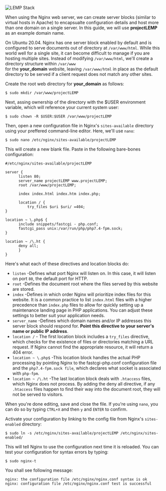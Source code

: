 ![LEMP Stack](https://github.com/silviob99/Project-2-Linux-Administration-NginX-MySQL-PHP-LEMP/assets/107585020/3275435e-e0bd-4ef1-a8a9-d5e36efbde81)

When using the Nginx web server, we can create server blocks (similar to virtual hosts in Apache) to encapsualte configuration details and host more than one domain on a single server. In this guide, we will use **projectLEMP** as an example domain name. 

On Ubuntu 20.04. Nginx has one server block enabled by default and is configured to serve documents out of directory at ```/var/www/html```. While this world well for a single site, it can become difficult to manage if you are hosting multiple sites. Instead of modifying ```/var/www/html```, we'll create a directory structure within ```/var/www```  
for the **your_domain** website, leaving ```/var/www/html``` in place as the default directory to be served if a client request does not match any other sites.  

Create the root web directory for **your_domain** as follows:  

```
$ sudo mkdir /var/www/projectLEMP
```

Next, assing ownership of the directory with the $USER environment variable, which will reference your current system user:  

```
$ sudo chown -R $USER:$USER /var/www/projectLEMP 
```

Then, open a new configuration file in Nginx's ```sites-available``` directory using your preffered command-line editor. Here, we'll use ```nano```:

```
$ sudo nano /etc/nginx/sites-available/projectLEMP
```

This will create a new blank file. Paste in the following bare-bones configuration:  

```
#/etc/nginx/sites-available/projectLEMP

server {
      listen 80;
      server_name projectLEMP www.projectLEMP;
      root /var/www/projectLEMP;

      index index.html index.htm index.php;

      location / {
          try_files $uri $uri/ =404; 
}

location ~ \.php$ {
      include snippets/fastcgi - php.conf;
      fastcgi_pass unix:/var/run/php/php7.4-fpm.sock;
}

location ~ /\.ht {
      deny all;
      }
}
```

Here's what each of these directives and location blocks do:

* ```listen``` -Defines what port Nginx will listen on. In this case, it will listen on port ```80```, the default port for HTTP.
* ```root``` -Defines the document root where the files served by this website are stored.
* ```index``` -Defines in which order Nginx will prioritize index files for this website. It is a common practice to list ```index.html``` files with a higher precedence than ```index.php``` files to allow for quickly setting up a maintenance landing page in PHP applications. You can adjust these settings to better suit your application needs.
* ```server_name``` -Defines which domain names and/or IP addresses this server block should respond for. **Point this directive to your server's name or public IP address**.
* ```location /``` - The first location block includes a ```try_files``` directive, which checks for the existence of files or directories matching a URL request. If Nginx cannot find the appropriate resource, it will return a 404 error.
* ```location ~ \.php$``` -This location block handles the actual PHP processing by pointing Nginx to the fastcgi-php.conf configuration file and the ```php7.4-fpm.sock file```, which declares what socket is associated with ```php-fpm```.
* ```location ~ /\.ht``` -The last location block deals with ```.htaccess``` files, which Nginx does not process. By adding the deny all directive, if any ```.htaccess``` files happen to find their way into the document root, they will not be served to visitors.

When you're done editing, save and close the file. If you're using ```nano```, you can do so by typing ```CTRL+X``` and then ```y``` and ```ENTER``` to confirm.  

Activate your configuration by linking to the config file from Nginx's ```sites-enabled``` directory:  

```
$ sudo ln -s /etc/nginx/sites-available/projectLEMP /etc/nginx/sites-enabled/
``` 

This will tell Nginx to use the configuration next time it is reloaded. You can test your configuration for syntax errors by typing:  

```
$ sudo nginx-t
```  
You shall see following message:  

```
nginx: the configuration file /etc/nginx/nginx.conf syntax is ok
nginx: configuration file /etc/nginx/nginx.conf test is successful
```  


